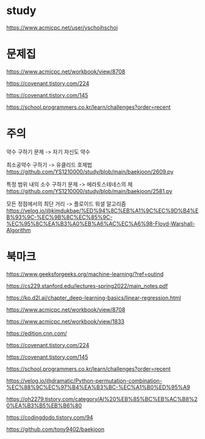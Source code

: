 # study
https://www.acmicpc.net/user/yschoihschoi


# 문제집
https://www.acmicpc.net/workbook/view/8708

https://covenant.tistory.com/224

https://covenant.tistory.com/145

https://school.programmers.co.kr/learn/challenges?order=recent


# 주의
약수 구하기 문제 -> 자기 자신도 약수

최소공약수 구하기 -> 유클리드 호제법 https://github.com/YS1210000/study/blob/main/baekjoon/2609.py

특정 범위 내의 소수 구하기 문제 -> 에라토스테네스의 체 https://github.com/YS1210000/study/blob/main/baekjoon/2581.py

모든 정점에서의 최단 거리 -> 플로이드 워셜 알고리즘 https://velog.io/@kimdukbae/%ED%94%8C%EB%A1%9C%EC%9D%B4%EB%93%9C-%EC%9B%8C%EC%85%9C-%EC%95%8C%EA%B3%A0%EB%A6%AC%EC%A6%98-Floyd-Warshall-Algorithm



# 북마크
https://www.geeksforgeeks.org/machine-learning/?ref=outind

https://cs229.stanford.edu/lectures-spring2022/main_notes.pdf

https://ko.d2l.ai/chapter_deep-learning-basics/linear-regression.html

https://www.acmicpc.net/workbook/view/8708

https://www.acmicpc.net/workbook/view/1833

https://edition.cnn.com/

https://covenant.tistory.com/224

https://covenant.tistory.com/145

https://school.programmers.co.kr/learn/challenges?order=recent

https://velog.io/@dramatic/Python-permutation-combination-%EC%88%9C%EC%97%B4%EA%B3%BC-%EC%A1%B0%ED%95%A9

https://oh2279.tistory.com/category/AI%20%EB%85%BC%EB%AC%B8%20%EA%B3%B5%EB%B6%80

https://codingdodo.tistory.com/94

https://github.com/tony9402/baekjoon
